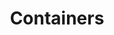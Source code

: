 ---
title: "Containers"
description: "This section provides an introduction to containers, their architecture, and how they are used in modern software development."
banner: "images/exoscale-icon.svg"
weight: 2
tags: [sks, docker, containers]
level: [intermediate]
categories: [exoscale,kubernetes]
---